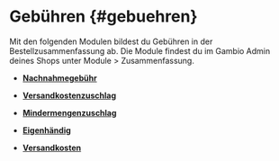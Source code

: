 # Gebühren {#gebuehren}

Mit den folgenden Modulen bildest du Gebühren in der Bestellzusammenfassung ab. Die Module findest du im Gambio Admin deines Shops unter Module \> Zusammenfassung.

-   **[Nachnahmegebühr](7_3_2a_Nachnahmegebuehr.md)**  

-   **[Versandkostenzuschlag](7_3_2b_Versandkostenzuschlag.md)**  

-   **[Mindermengenzuschlag](7_3_2c_Mindermengenzuschlag.md)**  

-   **[Eigenhändig](7_3_2d_Eigenhaendig.md)**  

-   **[Versandkosten](7_3_2e_Versandkosten.md)**  





